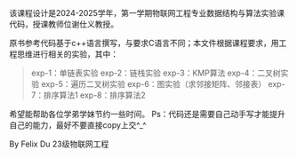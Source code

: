 该课程设计是2024-2025学年，第一学期物联网工程专业数据结构与算法实验课代码，授课教师位谢仕义教授。

原书参考代码基于c++语言撰写，与要求C语言不同；本文件根据课程要求，用工程思维进行相关的实验，其中：

>exp-1：单链表实验
>exp-2：链栈实验
>exp-3：KMP算法
>exp-4：二叉树实验
>exp-5：遍历二叉树实验
>exp-6：图实验（求邻接矩阵、邻接表）
>exp-7：排序算法1
>exp-8：排序算法2

希望能帮助各位学弟学妹节约一些时间。
Ps：代码还是需要自己动手写才能提升自己的能力，最好不要直接copy上交^_^

By Felix Du
23级物联网工程